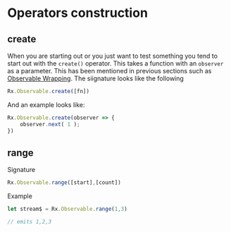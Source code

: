 # Operators construction

## create

When you are starting out or you just want to test something you tend to start out with the `create()` operator. This takes a function with an `observer` as a parameter. This has been mentioned in previous sections such as [Observable Wrapping](observable-wrapping.md). The siignature looks like the following

```javascript
Rx.Observable.create([fn])
```

And an example looks like:

```javascript
Rx.Observable.create(observer => {
    observer.next( 1 );
})
```

## range

Signature

```javascript
Rx.Observable.range([start],[count])
```

Example

```javascript
let stream$ = Rx.Observable.range(1,3)

// emits 1,2,3
```
